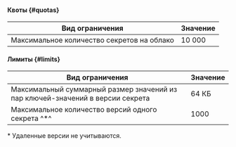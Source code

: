 #### Квоты {#quotas}

Вид ограничения | Значение
----- | -----
Максимальное количество секретов на облако | 10 000

#### Лимиты {#limits}

Вид ограничения | Значение
----- | -----
Максимальный суммарный размер значений из пар ключей-значений в версии секрета | 64 КБ
Максимальное количество версий одного секрета ^*^ | 1000

\* Удаленные версии не учитываются.